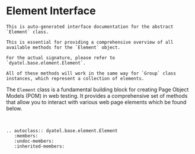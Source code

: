 # Element Interface

```{warning}
This is auto-generated interface documentation for the abstract `Element` class. 

This is essential for providing a comprehensive overview of all available methods for the `Element` object.

For the actual signature, please refer to `dyatel.base.element.Element`.
```


```{note}
All of these methods will work in the same way for `Group` class instances, which represent a collection of elements. 
```

The `Element` class is a fundamental building block for creating Page Object Models (POM) in web testing. 
It provides a comprehensive set of methods that allow you to interact with various web page elements which be found below.

<br>

```{eval-rst}  
.. autoclass:: dyatel.base.element.Element
   :members:
   :undoc-members:
   :inherited-members:
```